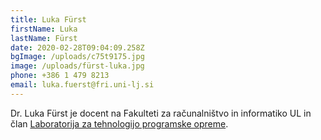 ```yaml
---
title: Luka Fürst
firstName: Luka
lastName: Fürst
date: 2020-02-28T09:04:09.258Z
bgImage: /uploads/c75t9175.jpg
image: /uploads/fürst-luka.jpg
phone: +386 1 479 8213
email: luka.fuerst@fri.uni-lj.si
---
```

Dr. Luka Fürst je docent na Fakulteti za računalništvo in informatiko UL in član [Laboratorija za tehnologijo programske opreme](https://www.fri.uni-lj.si/sl/laboratorij/ltpo).
